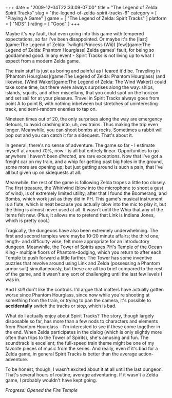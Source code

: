+++
date = "2009-12-04T22:33:09-07:00"
title = "The Legend of Zelda: Spirit Tracks"
slug = "the-legend-of-zelda-spirit-tracks-6"
category = [ "Playing A Game" ]
game = [ "The Legend of Zelda: Spirit Tracks" ]
platform = [ "NDS" ]
rating = [ "Good" ]
+++

Maybe it's <i>my</i> fault, that even going into this game with tempered expectations, so far I've been disappointed.  Or maybe it's the [last](game:The Legend of Zelda: Twilight Princess (Wii)) [few](game:The Legend of Zelda: Phantom Hourglass) Zelda games' fault, for being so goddamned good.  In any event - Spirit Tracks is not living up to what I expect from a modern Zelda game.

The train stuff is just as boring and painful as I feared it'd be.  Traveling in [Phantom Hourglass](game:The Legend of Zelda: Phantom Hourglass) (and likewise, [Wind Waker](game:The Legend of Zelda: The Wind Waker)) could take some time, but there were always surprises along the way: ships, islands, squids, and other miscellany, that you could spot on the horizon and set sail for at your pleasure.  Travel in Spirit Tracks always goes from point A to point B, with nothing inbetween but stretches of uninteresting track, and semi-random enemies to tap on.

Nineteen times out of 20, the only surprises along the way are emergency detours, to avoid crashing into, uh, <i>evil</i> trains.  Thus making the trip even longer.  Meanwhile, you can shoot bombs at rocks.  Sometimes a rabbit will pop out and you can catch it for a sidequest.  That's about it.

In general, there's no sense of adventure.  The game so far - I estimate myself at around 70%, now - is all but entirely linear.  Opportunities to go anywhere I haven't been <i>directed</i>, are rare exceptions.  Now that I've got a freight car on my train, and a whip for getting past big holes in the ground, some more are opening up; but just getting around is such a pain, that I've all but given up on sidequests at all.

Meanwhile, the rest of the game is following Zelda tropes a little too closely.  The first treasure, the Whirlwind (blow into the microphone to shoot a gust of wind), is of extremely limited utility; after that I found the Boomerang, and Bombs, which work just as they did in PH.  This game's musical instrument is a flute, which is neat because you actually blow into the mic to play it, but the thing is almost never used at all.  It wasn't until the Whip that any of the items felt new.  (Plus, it allows me to pretend that Link is Indiana Jones, which is pretty cool.)

Tragically, the dungeons have also been extremely underwhelming.  The first and second temples were maybe 10-20 minute affairs; the third one, length- and difficulty-wise, felt more appropriate for an introductory dungeon.  Meanwhile, the Tower of Spirits apes PH's Temple of the Ocean King - multiple floors of Phantom-dodging, which you return to after each Temple to push forward a little farther.  The Tower has some inventive puzzles that revolve around using Link and Zelda (possessing a Phantom armor suit) simultaneously, but these are all too brief compared to the rest of the game, and it wasn't any sort of challenging until the last few levels I was in.

And I <i>still</i> don't like the controls.  I'd argue that matters have actually gotten worse since Phantom Hourglass, since now while you're shooting at something from the train, or trying to pan the camera, it's possible to <b>accidentally</b> switch the tracks or <i>stop</i>, which is bad.

What do I actually enjoy about Spirit Tracks?  The story, though largely disposable so far, has more than a few nods to characters and elements from Phantom Hourglass - I'm interested to see if these come together in the end.  When Zelda participates in the dialog (which is only slightly more often than trips to the Tower of Spirits), she's amusing and fun.  The soundtrack is excellent; the full-speed train theme might be one of my favorite pieces of music from the series.  And really, even if it's bad for a Zelda game, in general Spirit Tracks is better than the average action-adventure.

To be honest, though, I wasn't excited about it at all until the last dungeon.  That's several hours of routine, average adventuring.  If it wasn't a Zelda game, I probably wouldn't have kept going.

<i>Progress: Opened the Fire Temple</i>